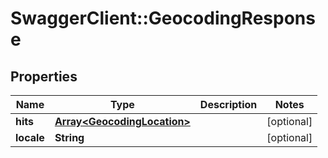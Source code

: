 # SwaggerClient::GeocodingResponse

## Properties
Name | Type | Description | Notes
------------ | ------------- | ------------- | -------------
**hits** | [**Array&lt;GeocodingLocation&gt;**](GeocodingLocation.md) |  | [optional] 
**locale** | **String** |  | [optional] 


